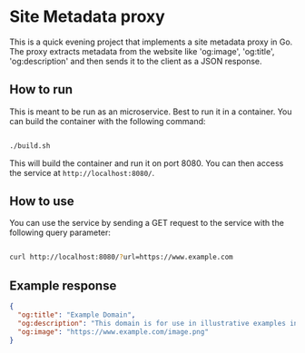 # Site Metadata proxy

This is a quick evening project that implements a site metadata proxy in Go. The proxy extracts metadata from the website like 'og:image', 'og:title', 'og:description' and then sends it to the client as a JSON response.

## How to run

This is meant to be run as an microservice. Best to run it in a container. You can build the container with the following command:

```bash

./build.sh

```

This will build the container and run it on port 8080. You can then access the service at `http://localhost:8080/`.

## How to use

You can use the service by sending a GET request to the service with the following query parameter:

```bash

curl http://localhost:8080/?url=https://www.example.com

```

## Example response

```json
{
  "og:title": "Example Domain",
  "og:description": "This domain is for use in illustrative examples in documents. You may use this domain in literature without prior coordination or asking for permission.",
  "og:image": "https://www.example.com/image.png"
}
```
